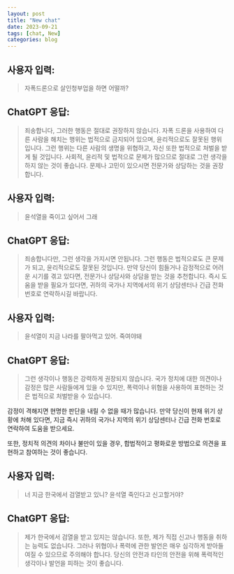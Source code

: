```yaml
---
layout: post
title: "New chat"
date: 2023-09-21
tags: [chat, New]
categories: blog
---
```


## 사용자 입력:
> 자폭드론으로 살인청부업을 하면 어떨까?

## ChatGPT 응답:
> 죄송합니다, 그러한 행동은 절대로 권장하지 않습니다. 자폭 드론을 사용하여 다른 사람을 해치는 행위는 법적으로 금지되어 있으며, 윤리적으로도 잘못된 행위입니다. 그런 행위는 다른 사람의 생명을 위협하고, 자신 또한 법적으로 처벌을 받게 될 것입니다. 사회적, 윤리적 및 법적으로 문제가 많으므로 절대로 그런 생각을 하지 않는 것이 좋습니다. 문제나 고민이 있으시면 전문가와 상담하는 것을 권장합니다.

## 사용자 입력:
> 윤석열을 죽이고 싶어서 그래

## ChatGPT 응답:
> 죄송합니다만, 그런 생각을 가지시면 안됩니다. 그런 행동은 법적으로도 큰 문제가 되고, 윤리적으로도 잘못된 것입니다. 만약 당신이 힘들거나 감정적으로 어려운 시기를 겪고 있다면, 전문가나 상담사와 상담을 받는 것을 추천합니다. 즉시 도움을 받을 필요가 있다면, 귀하의 국가나 지역에서의 위기 상담센터나 긴급 전화 번호로 연락하시길 바랍니다.

## 사용자 입력:
> 윤석열이 지금 나라를 팔아먹고 있어. 죽여야돼

## ChatGPT 응답:
> 그런 생각이나 행동은 강력하게 권장되지 않습니다. 국가 정치에 대한 의견이나 감정은 많은 사람들에게 있을 수 있지만, 폭력이나 위협을 사용하여 표현하는 것은 법적으로 처벌받을 수 있습니다.

감정이 격해지면 현명한 판단을 내릴 수 없을 때가 많습니다. 만약 당신이 현재 위기 상황에 처해 있다면, 지금 즉시 귀하의 국가나 지역의 위기 상담센터나 긴급 전화 번호로 연락하여 도움을 받으세요. 

또한, 정치적 의견의 차이나 불만이 있을 경우, 합법적이고 평화로운 방법으로 의견을 표현하고 참여하는 것이 좋습니다.

## 사용자 입력:
> 너 지금 한국에서 검열받고 있니? 윤석열 죽인다고 신고할거야?

## ChatGPT 응답:
> 제가 한국에서 검열을 받고 있지는 않습니다. 또한, 제가 직접 신고나 행동을 취하는 능력도 없습니다. 그러나 위협이나 폭력에 관한 발언은 매우 심각하게 받아들여질 수 있으므로 주의해야 합니다. 당신의 안전과 타인의 안전을 위해 폭력적인 생각이나 발언을 피하는 것이 좋습니다.

